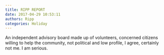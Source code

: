 ```yaml
---
title: RIPP REPORT
date: 2017-04-29 10:53:11
authors: Ripp
categories: Holiday
---
```


 An independent advisory board made up of volunteers, concerned citizens willing to help the community, not political and low profile, I agree, certainly not me. I am serious.
